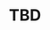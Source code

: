﻿---
  name: 20d1t3s4
  title: TBD
  content:
  category: UX/UI
  format: Workshop
  speakers: TBD
  room: Showroom
  time_start: '13:00'
  time_end: '14:45'
---

